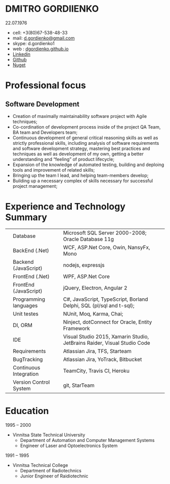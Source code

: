 # DMITRO GORDIIENKO

22.07.1976
- cell: +3(80)67-538-48-33
- mail: [d.gordienko@gmail.com](mail:d.gordienko@gmail.com) 
- skype: d.gordienko1
- web : [dgordienko.github.io](http://dgordienko.github.io) 
- [Linkedin](http://link)
- [Github](http://link)
- [Nuget](https://www.nuget.org/profiles/dgordienko)


# Professional focus
## Software Development

- Creation of maximally maintainability software project with Agile techniques; 
- Co-cordination of development process inside of the project QA Team, BA team and Developers team;
- Continuous development of general critical reasoning skills as well as strictly professional skills, including analysis of software requirements and software development strategy, mastering best  practices and 
techniques as well as development of my own, getting a better understanding and “feeling” of product lifecycle;
- Expansion of the knowledge of automated testing, building and deploing tools and improvement of related skills;
- Bringing up the team I lead, and helping team-members develop;
- Building up a necessary complex of skills necessary for successful project management;

# Experience and Technology Summary

|  |     |   |
|---:|---|---|
|   | Database|Microsoft SQL Server 2000-2008; Oracle Database 11g|
|   | BackEnd (.Net)  |WCF, ASP.Net Core, Owin, NansyFx, Mono   |
|   | Backend (JavaScript)| nodejs, expressjs   |
|   | FrontEnd (.Net)| WPF, ASP.Net Core|
|   | FrontEnd (JavaScript)| jQuery, Electron, Angular 2|
|   | Programming languages| C#, JavaScript, TypeScript, Borland Delphi, SQL (pl/sql and t-sql);|
|   | Unit testes|NUnit, Moq, Karma, Chai;|
|   | DI, ORM|Ninject, dotConnect for Oracle, Entity Framework|
|   | IDE|Visual Studio 2015, Xamarin Studio, JetBrains Raider, Visual Studio Code|
|   | Requirements| Atlassian Jira, TFS, Starteam|
|   | BugTracking|Atlassian Jira, YoTrack, Bitbucket|
|   | Continuous Integration|TeamCity, Travis CI, Heroku|
|   | Version Control System|git, StarTeam|

# Education
1995 – 2000     
- Vinnitsa State Technical University
    - Department of Automation and Computer Management Systems
    - Engineer of Laser and Optoelectronics System

1991 – 1995
 - Vinnitsa Technical College
    - Department of Radiotechnics
    - Junior Engineer of Raidiotechnic


